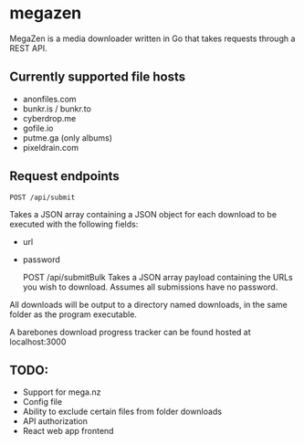 # megazen

MegaZen is a media downloader written in Go that takes requests through a REST API. 

## Currently supported file hosts

- anonfiles.com
- bunkr.is / bunkr.to
- cyberdrop.me
- gofile.io
- putme.ga (only albums)
- pixeldrain.com

## Request endpoints

    POST /api/submit
Takes a JSON array containing a JSON object for each download to be executed with the following fields:
    
- url
- password


    POST /api/submitBulk
Takes a JSON array payload containing the URLs you wish to download. Assumes all submissions have no password.

All downloads will be output to a directory named downloads, in the same folder as the program executable.

A barebones download progress tracker can be found hosted at localhost:3000

## TODO:

- Support for mega.nz
- Config file
- Ability to exclude certain files from folder downloads
- API authorization
- React web app frontend